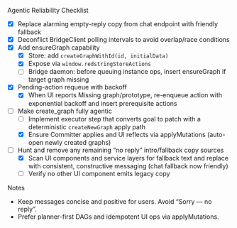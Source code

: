 Agentic Reliability Checklist

- [x] Replace alarming empty-reply copy from chat endpoint with friendly fallback
- [x] Deconflict BridgeClient polling intervals to avoid overlap/race conditions
- [x] Add ensureGraph capability
  - [x] Store: add `createGraphWithId(id, initialData)`
  - [x] Expose via `window.redstringStoreActions`
  - [ ] Bridge daemon: before queuing instance ops, insert ensureGraph if target graph missing
- [x] Pending-action requeue with backoff
  - [x] When UI reports Missing graph/prototype, re-enqueue action with exponential backoff and insert prerequisite actions
- [ ] Make create_graph fully agentic
  - [ ] Implement executor step that converts goal to patch with a deterministic `createNewGraph` apply path
  - [x] Ensure Committer applies and UI reflects via applyMutations (auto-open newly created graphs)
- [ ] Hunt and remove any remaining “no reply” intro/fallback copy sources
  - [x] Scan UI components and service layers for fallback text and replace with consistent, constructive messaging (chat fallback now friendly)
  - [ ] Verify no other UI component emits legacy copy

Notes
- Keep messages concise and positive for users. Avoid “Sorry — no reply”.
- Prefer planner-first DAGs and idempotent UI ops via applyMutations.

